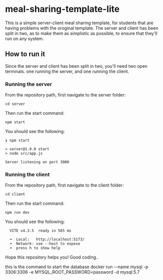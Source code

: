 
# meal-sharing-template-lite

This is a simple server-client meal sharing template, for students that are having problems with the oroginal template. The server and client has been split in two, as to make them as simplistic as possible, to ensure that they'll run on any system.


## How to run it

Since the server and client has been split in two, you'll need two open terminals. one running the server, and one running the client.

### Running the server

From the repository path, first navigate to the server folder:

`cd server`

Then run the start command:

`npm start`

You should see the following:

```
❯ npm start

> server@1.0.0 start
> node src/app.js

Server listening on port 3000
```

### Running the client

From the repository path, first navigate to the client folder:

`cd client`

Then run the start command:

`npm run dev`

You should see the following:

```
  VITE v4.3.5  ready in 565 ms

  ➜  Local:   http://localhost:5173/
  ➜  Network: use --host to expose
  ➜  press h to show help
```


Hope this repository helps you! Good coding..

this is the command to start the database
docker run --name mysql -p 3306:3306 -e MYSQL_ROOT_PASSWORD=password -d mysql:5.7